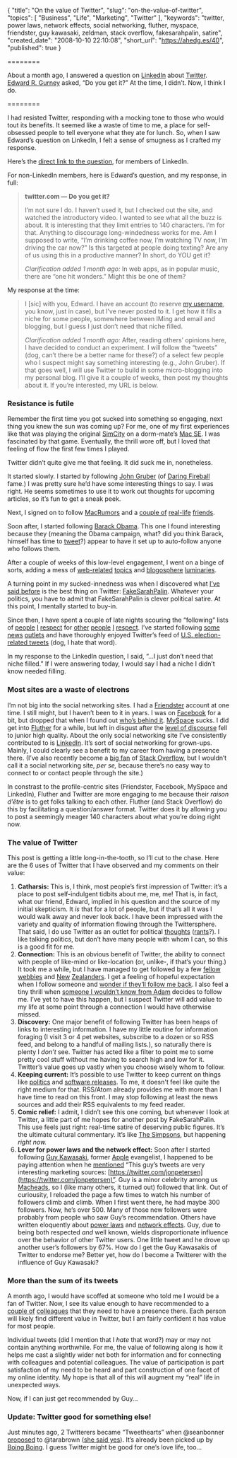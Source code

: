 {
  "title": "On the value of Twitter",
  "slug": "on-the-value-of-twitter",
  "topics": [
    "Business",
    "Life",
    "Marketing",
    "Twitter"
  ],
  "keywords": "twitter, power laws, network effects, social networking, fluther, myspace, friendster, guy kawasaki, zeldman, stack overflow, fakesarahpalin, satire",
  "created_date": "2008-10-10 22:10:08",
  "short_url": "https://ahedg.es/40",
  "published": true
}

========

About a month ago, I answered a question on [LinkedIn](https://www.linkedin.com/) about [Twitter](https://twitter.com/). [Edward R. Gurney](https://www.linkedin.com/in/ergurney) asked, “Do you get it?” At the time, I didn’t. Now, I think I do.

========

I had resisted Twitter, responding with a mocking tone to those who would tout its benefits. It seemed like a waste of time to me, a place for self-obsessed people to tell everyone what they ate for lunch. So, when I saw Edward’s question on LinkedIn, I felt a sense of smugness as I crafted my response.

Here’s the [direct link to the question](https://www.linkedin.com/answers/marketing-sales/writing-editing/MAR_WED/313775-20814834?browseIdx=6&sik=1223672220647), for members of LinkedIn.

For non-LinkedIn members, here is Edward’s question, and my response, in full:

> **twitter.com — Do you get it?**
> 
> I’m not sure I do. I haven’t used it, but I checked out the site, and watched the introductory video. I wanted to see what all the buzz is about.
> It is interesting that they limit entries to 140 characters. I’m for that. Anything to discourage long-windedness works for me.
> Am I supposed to write, “I’m drinking coffee now, I’m watching TV now, I’m driving the car now?” Is this targeted at people doing texting? Are any of us using this in a productive manner? In short, do YOU get it?
> 
> _Clarification added 1 month ago:_
> In web apps, as in popular music, there are “one hit wonders.” Might this be one of them?

My response at the time:

> I [sic] with you, Edward. I have an account (to reserve [my username](https://twitter.com/segdeha), you know, just in case), but I’ve never posted to it. I get how it fills a niche for some people, somewhere between IMing and email and blogging, but I guess I just don’t need that niche filled.
> 
> _Clarification added 1 month ago:_
> After, reading others’ opinions here, I have decided to conduct an experiment. I will follow the “tweets” (dog, can’t there be a better name for these?) of a select few people who I suspect might say something interesting (e.g., John Gruber). If that goes well, I will use Twitter to build in some micro-blogging into my personal blog. I’ll give it a couple of weeks, then post my thoughts about it. If you’re interested, my URL is below.

### Resistance is futile

Remember the first time you got sucked into something so engaging, next thing you knew the sun was coming up? For me, one of my first experiences like that was playing the original [SimCity](https://en.wikipedia.org/wiki/Image:SimCity_Mac.png) on a dorm-mate’s [Mac SE](https://en.wikipedia.org/wiki/Macintosh_SE). I was fascinated by that game. Eventually, the thrill wore off, but I loved that feeling of flow the first few times I played.

Twitter didn’t quite give me that feeling. It did suck me in, nonetheless.

It started slowly. I started by following [John Gruber](https://twitter.com/gruber) (of [Daring Fireball](https://daringfireball.net/) fame.) I was pretty sure he’d have some interesting things to say. I was right. He seems sometimes to use it to work out thoughts for upcoming articles, so it’s fun to get a sneak peek.

Next, I signed on to follow [MacRumors](https://twitter.com/macrumors) and a [couple of](https://twitter.com/creativejuice) [real-life](https://twitter.com/mrwarren) [friends](https://twitter.com/bitNomad).

Soon after, I started following [Barack Obama](https://twitter.com/BarackObama). This one I found interesting because they (meaning the Obama campaign, what? did you think Barack, himself has time to [tweet](https://en.wikipedia.org/wiki/Tweet)?) appear to have it set up to auto-follow anyone who follows them.

After a couple of weeks of this low-level engagement, I went on a binge of sorts, adding a mess of [web-related](https://twitter.com/microformats) [topics](https://twitter.com/jquery) and [blogosphere](https://twitter.com/shauninman) [luminaries](https://twitter.com/zeldman).

A turning point in my sucked-innedness was when I discovered what [I’ve said before](https://twitter.com/segdeha/statuses/943948927) is the best thing on Twitter: [FakeSarahPalin](https://twitter.com/FakeSarahPalin). Whatever your politics, you have to admit that FakeSarahPalin is clever political satire. At this point, I mentally started to buy-in.

Since then, I have spent a couple of late nights scouring the “following” lists of [people](https://twitter.com/jeresig) [I](https://twitter.com/adrianholovaty) [respect](https://twitter.com/rands) for [other](https://twitter.com/cameronmoll) [people](https://twitter.com/codinghorror) [I](https://twitter.com/timbray) [respect](https://twitter.com/gvanrossum). I’ve started following [some](https://twitter.com/NewsHour) [news](https://twitter.com/bbcworld) [outlets](https://twitter.com/thehill) and have thoroughly enjoyed Twitter’s feed of [U.S. election-related tweets](https://election.twitter.com/) (dog, I hate that word).

In my response to the LinkedIn question, I said, “…I just don’t need that niche filled.” If I were answering today, I would say I had a niche I didn’t know needed filling.

### Most sites are a waste of electrons

I’m not big into the social networking sites. I had a [Friendster](https://www.friendster.com) account at one time. I still might, but I haven’t been to it in years. I was on [Facebook](https://www.facebook.com) for a bit, but dropped that when I found out [who’s behind it](https://arstechnica.com/news.ars/post/20070125-8701.html). [MySpace](https://www.myspace.com/) sucks. I did get into [Fluther](https://www.fluther.com/users/segdeha/) for a while, but left in disgust after the [level of discourse](https://www.fluther.com/disc/7996/can-we-please-raise-the-level-of-discourse-on-this-site/) fell to junior high quality. About the only social networking site I’ve consistently contributed to is [LinkedIn](https://www.linkedin.com/in/andrewhedges). It’s sort of social networking for grown-ups. Mainly, I could clearly see a benefit to my career from having a presence there. (I’ve also recently become a [big fan](https://andrew.hedges.name/blog/2008/09/20/stack-overflow) of [Stack Overflow](https://stackoverflow.com/), but I wouldn’t call it a social networking site, _per se,_ because there’s no easy way to connect to or contact people through the site.)

In constrast to the profile-centric sites (Friendster, Facebook, MySpace and LinkedIn), Fluther and Twitter are more engaging to me because their _raison d’être_ is to get folks talking to each other. Fluther (and Stack Overflow) do this by facilitating a question/answer format. Twitter does it by allowing you to post a seemingly meager 140 characters about what you’re doing right now.

### The value of Twitter

This post is getting a little long-in-the-tooth, so I’ll cut to the chase. Here are the 6 uses of Twitter that I have observed and my comments on their value:

1. **Catharsis:** This is, I think, most people’s first impression of Twitter: it’s a place to post self-indulgent tidbits about me, me, me! That is, in fact, what our friend, Edward, implied in his question and the source of my initial skepticism. It _is_ that for a lot of people, but if that’s all it was I would walk away and never look back. I have been impressed with the variety and quality of information flowing through the Twittersphere. That said, I do use Twitter as an outlet for political [thoughts](https://twitter.com/segdeha/statuses/945976067) ([rants](https://twitter.com/segdeha/statuses/938458430)?). I like talking politics, but don’t have many people with whom I can, so this is a good fit for me.
2. **Connection:** This is an obvious benefit of Twitter, the ability to connect with people of like-mind or like-location (or, unlike-, if that’s your thing.) It took me a while, but I have managed to get followed by a few [fellow](https://twitter.com/robinm) [webbies](https://twitter.com/dori) and [New](https://twitter.com/Titine) [Zealanders](https://twitter.com/audaciousgloop). I get a feeling of hopeful expectation when I follow someone and [wonder if they’ll follow me back](https://twitter.com/segdeha/statuses/954897524). I also feel a tiny thrill when [someone I wouldn’t know from Adam](https://twitter.com/jakrose) decides to follow me. I’ve yet to have this happen, but I suspect Twitter will add value to my life at some point through a connection I would have otherwise missed.
3. **Discovery:** One major benefit of following Twitter has been heaps of links to interesting information. I have my little routine for information foraging (I visit 3 or 4 pet websites, subscribe to a dozen or so RSS feed, and belong to a handful of mailing lists.), so naturally there is plenty I _don’t_ see. Twitter has acted like a filter to point me to some pretty cool stuff without me having to search high and low for it. Twitter’s value goes up vastly when you choose wisely whom to follow.
4. **Keeping current:** It’s possible to use Twitter to keep current on things like [politics](https://twitter.com/nprpolitics) and [software releases](https://twitter.com/app_engine). To me, it doesn't feel like quite the right medium for that. RSS/Atom already provides me with more than I have time to read on this front. I may stop following at least the news sources and add their RSS equivalents to my feed reader.
5. **Comic relief:** I admit, I didn’t see this one coming, but whenever I look at Twitter, a little part of me hopes for another post by FakeSarahPalin. This use feels just right: real-time satire of deserving public figures. It’s the ultimate cultural commentary. It’s like [The Simpsons](https://www.thesimpsons.com), but happening _right now._
6. **Lever for power laws and the network effect:** Soon after I started following [Guy Kawasaki](https://twitter.com/guykawasaki), former [Apple](https://www.apple.com) evangelist, I happened to be paying attention when he [mentioned](https://twitter.com/guykawasaki/statuses/944465979) “This guy’s tweets are very interesting marketing sources: [https://twitter.com/jonpetersen](https://twitter.com/jonpetersen)”. Guy is a minor celebrity among us [Macheads](https://www.urbandictionary.com/define.php?term=machead), so I (like many others, it turned out) followed that link. Out of curiousity, I reloaded the page a few times to watch his number of followers climb and climb. When I first went there, he had maybe 300 followers. Now, he’s over 500. Many of those new followers were probably from people who saw Guy’s recommendation. Others have written eloquently about [power laws](https://adactio.com/articles/1508/) and [network effects](https://oz.stern.nyu.edu/io/network.html). Guy, due to being both respected _and_ well known, wields disproportionate influence over the behavior of other Twitter users. One little tweet and he drove up another user’s followers by 67%. How do I get the Guy Kawasakis of Twitter to endorse me? Better yet, how do I become a Twitterer with the influence of Guy Kawasaki?

### More than the sum of its tweets

A month ago, I would have scoffed at someone who told me I would be a fan of Twitter. Now, I see its value enough to have recommended to a [couple of](https://twitter.com/larc_b) [colleagues](https://twitter.com/wapid) that they need to have a presence there. Each person will likely find different value in Twitter, but I am fairly confident it has value for most people.

Individual tweets (did I mention that I _hate_ that word?) may or may not contain anything worthwhile. For me, the value of following along is how it helps me cast a slightly wider net both for information and for connecting with colleagues and potential colleagues. The value of participation is part satisfaction of my need to be heard and part construction of one facet of my online identity. My hope is that all of this will augment my “real” life in unexpected ways.

Now, if I can just get recommended by Guy…

### Update: Twitter good for something else!

Just minutes ago, 2 Twitterers became “Tweethearts” when @seanbonner [proposed](https://twitter.com/seanbonner/statuses/955054550) to @tarabrown ([she said yes](https://twitter.com/tarabrown/statuses/955070083)). It’s already been picked up by [Boing Boing](https://www.boingboing.net/2008/10/10/tweethearts-blogger.html). I guess Twitter might be good for one’s love life, too…
